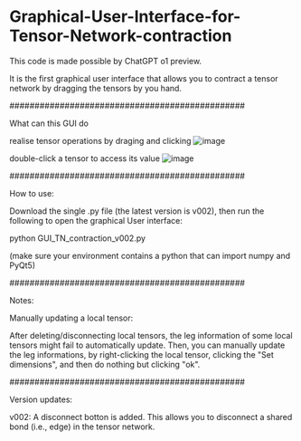 # Graphical-User-Interface-for-Tensor-Network-contraction

This code is made possible by ChatGPT o1 preview. 

It is the first graphical user interface that allows you to contract a tensor network by dragging the tensors by you hand. 


###############################################

What can this GUI do


realise tensor operations by draging and clicking
![image](https://github.com/user-attachments/assets/330d1b7c-6791-44b1-ba71-e5a86482ae37)



double-click a tensor to access its value
![image](https://github.com/user-attachments/assets/78ab59e0-c59a-4d93-963f-a5dd70a3f6ac)


###############################################

How to use:

Download the single .py file (the latest version is v002), then run the following to open the graphical User interface:

python GUI_TN_contraction_v002.py

(make sure your environment contains a python that can import numpy and PyQt5)

###############################################

Notes: 

Manually updating a local tensor:

After deleting/disconnecting local tensors, the leg information of some local tensors might fail to automatically update. 
Then, you can manually update the leg informations, by right-clicking the local tensor, clicking the "Set dimensions", and then do nothing but clicking "ok".


###############################################

Version updates:

v002: 
A disconnect botton is added. This allows you to disconnect a shared bond (i.e., edge) in the tensor network. 

